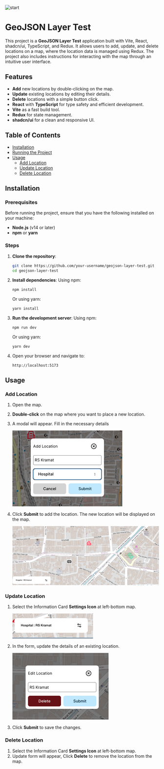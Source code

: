 ![start](public/documentation/gif.gif)

# GeoJSON Layer Test

This project is a **GeoJSON Layer Test** application built with Vite, React, shadcn/ui, TypeScript, and Redux. It allows users to add, update, and delete locations on a map, where the location data is managed using Redux. The project also includes instructions for interacting with the map through an intuitive user interface.

## Features

-   **Add** new locations by double-clicking on the map.
-   **Update** existing locations by editing their details.
-   **Delete** locations with a simple button click.
-   **React** with **TypeScript** for type safety and efficient development.
-   **Vite** as a fast build tool.
-   **Redux** for state management.
-   **shadcn/ui** for a clean and responsive UI.

## Table of Contents

-   [Installation](#installation)
-   [Running the Project](#running-the-project)
-   [Usage](#usage)
    -   [Add Location](#add-location)
    -   [Update Location](#update-location)
    -   [Delete Location](#delete-location)

## Installation

### Prerequisites

Before running the project, ensure that you have the following installed on your machine:

-   **Node.js** (v14 or later)
-   **npm** or **yarn**

### Steps

1. **Clone the repository**:

    ```bash
    git clone https://github.com/your-username/geojson-layer-test.git
    cd geojson-layer-test
    ```

2. **Install dependencies**:
   Using npm:

    ```bash
    npm install
    ```

    Or using yarn:

    ```bash
    yarn install
    ```

3. **Run the development server**:
   Using npm:

    ```bash
    npm run dev
    ```

    Or using yarn:

    ```bash
    yarn dev
    ```

4. Open your browser and navigate to:
    ```
    http://localhost:5173
    ```

## Usage

### Add Location

1. Open the map.
2. **Double-click** on the map where you want to place a new location.
3. A modal will appear. Fill in the necessary details

    ![add-form](public/documentation/add-form.png)

4. Click **Submit** to add the location. The new location will be displayed on the map.

    ![add-done](public/documentation/add-done.png)

### Update Location

1. Select the Information Card **Settings Icon** at left-bottom map.

    ![location-information](public/documentation/location-information.png)

2. In the form, update the details of an existing location.

    ![update](public/documentation/update.png)

3. Click **Submit** to save the changes.

### Delete Location

1. Select the Information Card **Settings Icon** at left-bottom map.
2. Update form will appear, Click **Delete** to remove the location from the map.
